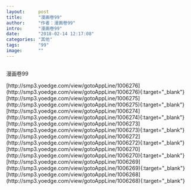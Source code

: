 ```yaml
---
layout:     post
title:      "漫画卷99"
author:     "作者：漫画卷99"
intro:      "漫画卷99"
date:       "2018-02-14 12:17:08"
categories: "其他"
tags:       "99"
image:      ""
---
```

<div style="text-align: center">
<p><img src=""/></p>
</div>
<p class="post-meta">
<span>漫画卷99</span>
</p>
[http://smp3.yoedge.com/view/gotoAppLine/1006276](http://smp3.yoedge.com/view/gotoAppLine/1006276){:target="_blank"}
[http://smp3.yoedge.com/view/gotoAppLine/1006275](http://smp3.yoedge.com/view/gotoAppLine/1006275){:target="_blank"}
[http://smp3.yoedge.com/view/gotoAppLine/1006274](http://smp3.yoedge.com/view/gotoAppLine/1006274){:target="_blank"}
[http://smp3.yoedge.com/view/gotoAppLine/1006273](http://smp3.yoedge.com/view/gotoAppLine/1006273){:target="_blank"}
[http://smp3.yoedge.com/view/gotoAppLine/1006272](http://smp3.yoedge.com/view/gotoAppLine/1006272){:target="_blank"}
[http://smp3.yoedge.com/view/gotoAppLine/1006270](http://smp3.yoedge.com/view/gotoAppLine/1006270){:target="_blank"}
[http://smp3.yoedge.com/view/gotoAppLine/1006269](http://smp3.yoedge.com/view/gotoAppLine/1006269){:target="_blank"}
[http://smp3.yoedge.com/view/gotoAppLine/1006268](http://smp3.yoedge.com/view/gotoAppLine/1006268){:target="_blank"}


